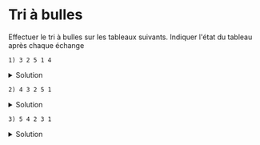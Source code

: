 # Tri à bulles

Effectuer le tri à bulles sur les tableaux suivants. 
Indiquer l'état du tableau après chaque échange 

~~~
1) 3 2 5 1 4
~~~

<details>
<summary>Solution</summary>

~~~
3 2 5 1 4
2 3 5 1 4
2 3 1 5 4
2 3 1 4 5
2 1 3 4 5
1 2 3 4 5
~~~

</details>


~~~
2) 4 3 2 5 1
~~~

<details>
<summary>Solution</summary>

~~~
4 3 2 5 1
3 4 2 5 1
3 2 4 5 1
3 2 4 1 5
2 3 4 1 5
2 3 1 4 5
2 1 3 4 5
1 2 3 4 5
~~~

</details>

~~~
3) 5 4 2 3 1
~~~

<details>
<summary>Solution</summary>

~~~
5 4 2 3 1
4 5 2 3 1
4 2 5 3 1
4 2 3 5 1
4 2 3 1 5
2 4 3 1 5
2 3 4 1 5
2 3 1 4 5
2 1 3 4 5
1 2 3 4 5
~~~

</details>

